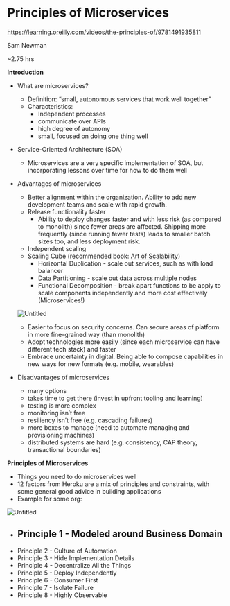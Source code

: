 # Principles of Microservices

https://learning.oreilly.com/videos/the-principles-of/9781491935811

Sam Newman

~2.75 hrs

**Introduction**

- What are microservices?
    - Definition: “small, autonomous services that work well together”
    - Characteristics:
        - Independent processes
        - communicate over APIs
        - high degree of autonomy
        - small, focused on doing one thing well
- Service-Oriented Architecture (SOA)
    - Microservices are a very specific implementation of SOA, but incorporating lessons over time for how to do them well
- Advantages of microservices
    - Better alignment within the organization.  Ability to add new development teams and scale with rapid growth.
    - Release functionality faster
        - Ability to deploy changes faster and with less risk (as compared to monolith) since fewer areas are affected.  Shipping more frequently (since running fewer tests) leads to smaller batch sizes too, and less deployment risk.
    - Independent scaling
    - Scaling Cube (recommended book: [Art of Scalability](https://www.amazon.com/Art-Scalability-Architecture-Organizations-Enterprise/dp/0134032802))
        - Horizontal Duplication - scale out services, such as with load balancer
        - Data Partitioning - scale out data across multiple nodes
        - Functional Decomposition - break apart functions to be apply to scale components independently and more cost effectively (Microservices!)
    
    ![Untitled](https://s3-us-west-2.amazonaws.com/secure.notion-static.com/1813a81c-8b2a-4bc5-adf5-7f6c466a7e33/Untitled.png)
    
    - Easier to focus on security concerns.  Can secure areas of platform in more fine-grained way (than monolith)
    - Adopt technologies more easily (since each microservice can have different tech stack) and faster
    - Embrace uncertainty in digital.  Being able to compose capabilities in new ways for new formats (e.g. mobile, wearables)
- Disadvantages of microservices
    - many options
    - takes time to get there (invest in upfront tooling and learning)
    - testing is more complex
    - monitoring isn’t free
    - resiliency isn’t free (e.g. cascading failures)
    - more boxes to manage (need to automate managing and provisioning machines)
    - distributed systems are hard (e.g. consistency, CAP theory, transactional boundaries)
    

**Principles of Microservices**

- Things you need to do microservices well
- 12 factors from Heroku are a mix of principles and constraints, with some general good advice in building applications
- Example for some org:

![Untitled](https://s3-us-west-2.amazonaws.com/secure.notion-static.com/ac7853ae-7d86-4d49-8c00-a7ae882e5e72/Untitled.png)

- Principle 1 - Modeled around Business Domain
    - 
- Principle 2 - Culture of Automation
- Principle 3 - Hide Implementation Details
- Principle 4 - Decentralize All the Things
- Principle 5 - Deploy Independently
- Principle 6 - Consumer First
- Principle 7 - Isolate Failure
- Principle 8 - Highly Observable
